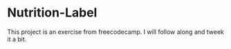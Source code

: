 # Nutrition-Label

This project is an exercise from freecodecamp.
I will follow along and tweek it a bit.

